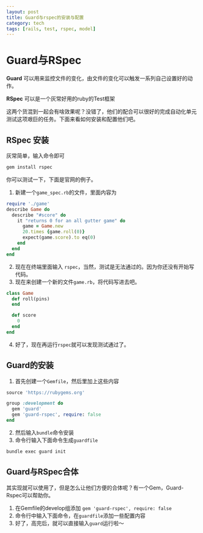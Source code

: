 ```yaml
---
layout: post
title: Guard与rspec的安装与配置
category: tech
tags: [rails, test, rspec, model]
---
```


# Guard与RSpec

**Guard** 可以用来监控文件的变化，由文件的变化可以触发一系列自己设置好的动作。

**RSpec** 可以是一个灰常好用的ruby的Test框架

这两个货混到一起会有啥效果呢？没错了，他们的配合可以很好的完成自动化单元测试这项艰巨的任务。下面来看如何安装和配置他们吧。

## RSpec 安装

灰常简单，输入命令即可

```bash
gem install rspec
```

你可以测试一下，下面是官网的例子。
1. 新建一个`game_spec.rb`的文件，里面内容为

```ruby
require './game'
describe Game do
  describe "#score" do
    it "returns 0 for an all gutter game" do
      game = Game.new
      20.times {game.roll(0)}
      expect(game.score).to eq(0)
    end
  end
end
```

2. 现在在终端里面输入 `rspec`，当然，测试是无法通过的。因为你还没有开始写代码。
3. 现在来创建一个新的文件`game.rb`，将代码写进去吧。

```ruby
class Game
  def roll(pins)
  end

  def score
    0
  end
end
```

4. 好了，现在再运行`rspec`就可以发现测试通过了。

## Guard的安装
1. 首先创建一个`Gemfile`，然后里加上这些内容

```ruby
source 'https://rubygems.org'

group :development do
  gem 'guard'
  gem 'guard-rspec', require: false
end
```

2. 然后输入`bundle`命令安装
3. 命令行输入下面命令生成`guardfile`

```bash
bundle exec guard init
```

## Guard与RSpec合体
其实现就可以使用了，但是怎么让他们方便的合体呢？有一个Gem，Guard-Rspec可以帮助你。

1. 在Gemfile的develop组添加 `gem 'guard-rspec', require: false`
2. 命令行中输入下面命令，在`guardfile`添加一些配置内容
3. 好了，高完后，就可以直接输入`guard`运行啦～
